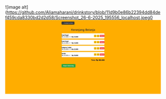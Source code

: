 ![image alt](https://github.com/Aliamaharani/drinkstory/blob/11d9b0e86b22394dd84def459cda8330bd2d2d58/Screenshot_26-6-2025_195556_localhost.jpeg0
![image alt](https://github.com/Aliamaharani/drinkstory/blob/a1ec39e377e3e1c0fe0093c9521dad148a960aee/Screenshot_26-6-2025_195849_localhost.jpeg)
